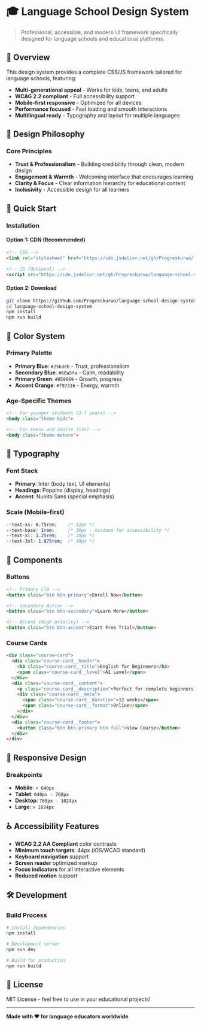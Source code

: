 # 🎓 Language School Design System

> Professional, accessible, and modern UI framework specifically designed for language schools and educational platforms.

## 🎯 Overview

This design system provides a complete CSS/JS framework tailored for language schools, featuring:

- **Multi-generational appeal** - Works for kids, teens, and adults
- **WCAG 2.2 compliant** - Full accessibility support
- **Mobile-first responsive** - Optimized for all devices
- **Performance focused** - Fast loading and smooth interactions
- **Multilingual ready** - Typography and layout for multiple languages

## 🎨 Design Philosophy

### Core Principles
- **Trust & Professionalism** - Building credibility through clean, modern design
- **Engagement & Warmth** - Welcoming interface that encourages learning
- **Clarity & Focus** - Clear information hierarchy for educational content
- **Inclusivity** - Accessible design for all learners

## 🚀 Quick Start

### Installation

#### Option 1: CDN (Recommended)
```html
<!-- CSS -->
<link rel="stylesheet" href="https://cdn.jsdelivr.net/gh/Progreskurwo/language-school-design-system@main/dist/language-school.min.css">

<!-- JS (Optional) -->
<script src="https://cdn.jsdelivr.net/gh/Progreskurwo/language-school-design-system@main/dist/language-school.min.js"></script>
```

#### Option 2: Download
```bash
git clone https://github.com/Progreskurwo/language-school-design-system.git
cd language-school-design-system
npm install
npm run build
```

## 🎨 Color System

### Primary Palette
- **Primary Blue**: `#2563eb` - Trust, professionalism
- **Secondary Blue**: `#60a5fa` - Calm, readability
- **Primary Green**: `#059669` - Growth, progress
- **Accent Orange**: `#f97316` - Energy, warmth

### Age-Specific Themes
```html
<!-- For younger students (3-7 years) -->
<body class="theme-kids">

<!-- For teens and adults (13+) -->
<body class="theme-mature">
```

## 📝 Typography

### Font Stack
- **Primary**: Inter (body text, UI elements)
- **Headings**: Poppins (display, headings)
- **Accent**: Nunito Sans (special emphasis)

### Scale (Mobile-first)
```css
--text-xs: 0.75rem;    /* 12px */
--text-base: 1rem;     /* 16px - minimum for accessibility */
--text-xl: 1.25rem;    /* 20px */
--text-3xl: 1.875rem;  /* 30px */
```

## 🧩 Components

### Buttons
```html
<!-- Primary CTA -->
<button class="btn btn-primary">Enroll Now</button>

<!-- Secondary Action -->
<button class="btn btn-secondary">Learn More</button>

<!-- Accent (High priority) -->
<button class="btn btn-accent">Start Free Trial</button>
```

### Course Cards
```html
<div class="course-card">
  <div class="course-card__header">
    <h3 class="course-card__title">English for Beginners</h3>
    <span class="course-card__level">A1 Level</span>
  </div>
  <div class="course-card__content">
    <p class="course-card__description">Perfect for complete beginners...</p>
    <div class="course-card__meta">
      <span class="course-card__duration">12 weeks</span>
      <span class="course-card__format">Online</span>
    </div>
  </div>
  <div class="course-card__footer">
    <button class="btn btn-primary btn-full">View Course</button>
  </div>
</div>
```

## 📱 Responsive Design

### Breakpoints
- **Mobile**: `< 640px`
- **Tablet**: `640px - 768px`
- **Desktop**: `768px - 1024px`
- **Large**: `> 1024px`

## ♿ Accessibility Features

- **WCAG 2.2 AA Compliant** color contrasts
- **Minimum touch targets**: 44px (iOS/WCAG standard)
- **Keyboard navigation** support
- **Screen reader** optimized markup
- **Focus indicators** for all interactive elements
- **Reduced motion** support

## 🛠️ Development

### Build Process
```bash
# Install dependencies
npm install

# Development server
npm run dev

# Build for production
npm run build
```

## 📄 License

MIT License - feel free to use in your educational projects!

---

**Made with ❤️ for language educators worldwide**